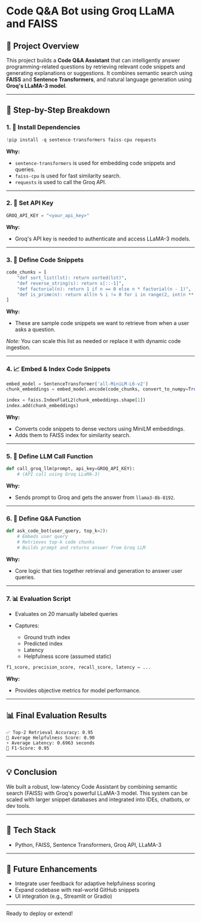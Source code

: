 # Code Q\&A Bot using Groq LLaMA and FAISS

## 📌 Project Overview

This project builds a **Code Q\&A Assistant** that can intelligently answer programming-related questions by retrieving relevant code snippets and generating explanations or suggestions. It combines semantic search using **FAISS** and **Sentence Transformers**, and natural language generation using **Groq's LLaMA-3 model**.

---

## 🔧 Step-by-Step Breakdown

### 1. 🔗 Install Dependencies

```python
!pip install -q sentence-transformers faiss-cpu requests
```

**Why:**

* `sentence-transformers` is used for embedding code snippets and queries.
* `faiss-cpu` is used for fast similarity search.
* `requests` is used to call the Groq API.

---

### 2. 🔐 Set API Key

```python
GROQ_API_KEY = "<your_api_key>"
```

**Why:**

* Groq's API key is needed to authenticate and access LLaMA-3 models.

---

### 3. 🧩 Define Code Snippets

```python
code_chunks = [
    "def sort_list(lst): return sorted(lst)",
    "def reverse_string(s): return s[::-1]",
    "def factorial(n): return 1 if n == 0 else n * factorial(n - 1)",
    "def is_prime(n): return all(n % i != 0 for i in range(2, int(n ** 0.5) + 1)) and n > 1"
]
```

**Why:**

* These are sample code snippets we want to retrieve from when a user asks a question.

*Note:* You can scale this list as needed or replace it with dynamic code ingestion.

---

### 4. 📈 Embed & Index Code Snippets

```python
embed_model = SentenceTransformer('all-MiniLM-L6-v2')
chunk_embeddings = embed_model.encode(code_chunks, convert_to_numpy=True)

index = faiss.IndexFlatL2(chunk_embeddings.shape[1])
index.add(chunk_embeddings)
```

**Why:**

* Converts code snippets to dense vectors using MiniLM embeddings.
* Adds them to FAISS index for similarity search.

---

### 5. 🧠 Define LLM Call Function

```python
def call_groq_llm(prompt, api_key=GROQ_API_KEY):
    # (API call using Groq LLaMA-3)
```

**Why:**

* Sends prompt to Groq and gets the answer from `llama3-8b-8192`.

---

### 6. 🧾 Define Q\&A Function

```python
def ask_code_bot(user_query, top_k=2):
    # Embeds user query
    # Retrieves top-k code chunks
    # Builds prompt and returns answer from Groq LLM
```

**Why:**

* Core logic that ties together retrieval and generation to answer user queries.

---

### 7. 📊 Evaluation Script

* Evaluates on 20 manually labeled queries
* Captures:

  * Ground truth index
  * Predicted index
  * Latency
  * Helpfulness score (assumed static)

```python
f1_score, precision_score, recall_score, latency = ...
```

**Why:**

* Provides objective metrics for model performance.

---

## 📊 Final Evaluation Results

```
✅ Top-2 Retrieval Accuracy: 0.95
🌟 Average Helpfulness Score: 0.90
⚡ Average Latency: 0.6963 seconds
🎯 F1-Score: 0.95
```

---

## 💡 Conclusion

We built a robust, low-latency Code Assistant by combining semantic search (FAISS) with Groq's powerful LLaMA-3 model. This system can be scaled with larger snippet databases and integrated into IDEs, chatbots, or dev tools.

---

## 📁 Tech Stack

* Python, FAISS, Sentence Transformers, Groq API, LLaMA-3

---

## 📝 Future Enhancements

* Integrate user feedback for adaptive helpfulness scoring
* Expand codebase with real-world GitHub snippets
* UI integration (e.g., Streamlit or Gradio)

---

Ready to deploy or extend!
